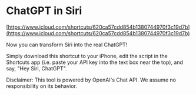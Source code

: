 # ChatGPT in Siri

[https://www.icloud.com/shortcuts/620ca57cdd854b1380744970f3c19d7b](https://www.icloud.com/shortcuts/620ca57cdd854b1380744970f3c19d7b)

Now you can transform Siri into the real ChatGPT!

Simply download this shortcut to your iPhone, edit the script in the Shortcuts app (i.e. paste your API key into the text box near the top), and say, "Hey Siri, ChatGPT".

Disclaimer: This tool is powered by OpenAI's Chat API. We assume no responsibility on its behavior.
